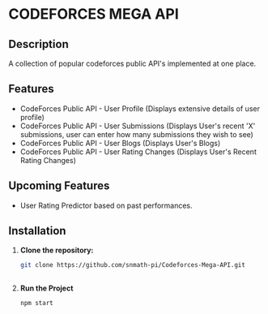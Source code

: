 # CODEFORCES MEGA API

## Description

A collection of popular codeforces public API's implemented at one place.

## Features

- CodeForces Public API - User Profile (Displays extensive details of user profile)
- CodeForces Public API - User Submissions (Displays User's recent 'X' submissions, user can enter how many submissions they wish to see)
- CodeForces Public API - User Blogs (Displays User's Blogs)
- CodeForces Public API - User Rating Changes (Displays User's Recent Rating Changes)

## Upcoming Features 
- User Rating Predictor based on past performances.

## Installation

1. **Clone the repository:**
   ```bash
   git clone https://github.com/snmath-pi/Codeforces-Mega-API.git
  

2. **Run the Project**
   ```bash
   npm start
